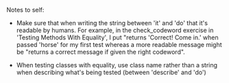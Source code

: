Notes to self: 

- Make sure that when writing the string between 'it' and 'do' that it's readable by humans. For example, in the check_codeword exercise in 'Testing Methods With Equality', I put "returns 'Correct! Come in.' when passed 'horse' for my first test whereas a more readable message might be "returns a correct message if given the right codeword".

- When testing classes with equality, use class name rather than a string when describing what's being tested (between 'describe' and 'do') 